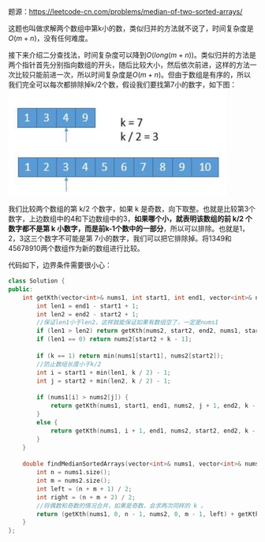 题源：https://leetcode-cn.com/problems/median-of-two-sorted-arrays/

这题也叫做求解两个数组中第k小的数，类似归并的方法就不说了，时间复杂度是$O(m+n)$，没有任何难度。

接下来介绍二分查找法，时间复杂度可以降到$O(long(m+n))$。类似归并的方法是两个指针首先分别指向数组的开头，随后比较大小，然后依次前进，这样的方法一次比较只能前进一次，所以时间复杂度是$O(m+n)$。但由于数组是有序的，所以我们完全可以每次都排除掉k/2个数，假设我们要找第7小的数字，如下图：![image-20211214212440415](https://github.com/Songnnn/CodeTop/blob/main/images/寻找两个有序数组的中位数1.png)

我们比较两个数组的第 k/2 个数字，如果 k 是奇数，向下取整。也就是比较第3个数字，上边数组中的4和下边数组中的3，**如果哪个小，就表明该数组的前 k/2 个数字都不是第 k 小数字，而是前k-1个数中的一部分**，所以可以排除。也就是1，2，3这三个数字不可能是第 7小的数字，我们可以把它排除掉。将1349和45678910两个数组作为新的数组进行比较。

代码如下，边界条件需要很小心：

```c++
class Solution {
public:
    int getKth(vector<int>& nums1, int start1, int end1, vector<int>& nums2, int start2, int end2, int k) {
        int len1 = end1 - start1 + 1;
        int len2 = end2 - start2 + 1;
        //保证len1小于len2，这样就能保证如果有数组空了，一定是nums1
        if (len1 > len2) return getKth(nums2, start2, end2, nums1, start1, end1, k);
        if (len1 == 0) return nums2[start2 + k - 1];

        if (k == 1) return min(nums1[start1], nums2[start2]);
		//防止数组长度小于k/2
        int i = start1 + min(len1, k / 2) - 1;
        int j = start2 + min(len2, k / 2) - 1;

        if (nums1[i] > nums2[j]) {
            return getKth(nums1, start1, end1, nums2, j + 1, end2, k - (j - start2 + 1));
        }
        else {
            return getKth(nums1, i + 1, end1, nums2, start2, end2, k - (i - start1 + 1));
        }
    }

    double findMedianSortedArrays(vector<int>& nums1, vector<int>& nums2) {
        int n = nums1.size();
        int m = nums2.size();
        int left = (n + m + 1) / 2;
        int right = (n + m + 2) / 2;
        //将偶数和奇数的情况合并，如果是奇数，会求两次同样的 k 。
        return (getKth(nums1, 0, n - 1, nums2, 0, m - 1, left) + getKth(nums1, 0, n - 1, nums2, 0, m - 1, right)) * 0.5; 
    }
};


```

